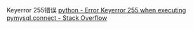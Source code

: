 Keyerror 255错误 [python - Error Keyerror 255 when executing pymysql.connect - Stack Overflow](https://stackoverflow.com/questions/45368336/error-keyerror-255-when-executing-pymysql-connect)